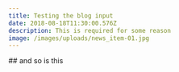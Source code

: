```yaml
---
title: Testing the blog input
date: 2018-08-18T11:30:00.576Z
description: This is required for some reason
image: /images/uploads/news_item-01.jpg
---
```

\## and so is this
